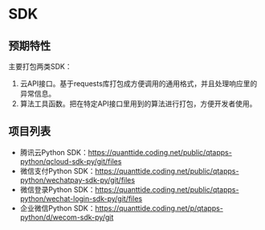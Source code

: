 # SDK

## 预期特性

主要打包两类SDK：
1. 云API接口。基于requests库打包成方便调用的通用格式，并且处理响应里的异常信息。
2. 算法工具函数。把在特定API接口里用到的算法进行打包，方便开发者使用。

## 项目列表

- 腾讯云Python SDK：https://quanttide.coding.net/public/qtapps-python/qcloud-sdk-py/git/files
- 微信支付Python SDK：https://quanttide.coding.net/public/qtapps-python/wechatpay-sdk-py/git/files
- 微信登录Python SDK：https://quanttide.coding.net/public/qtapps-python/wechat-login-sdk-py/git/files
- 企业微信Python SDK：https://quanttide.coding.net/p/qtapps-python/d/wecom-sdk-py/git

